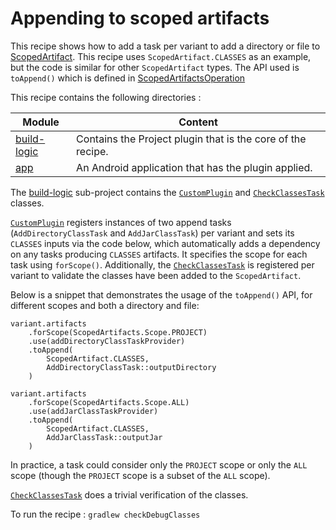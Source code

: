 # Appending to scoped artifacts

This recipe shows how to add a task per variant to add a directory or file to [ScopedArtifact](https://developer.android.com/reference/tools/gradle-api/current/com/android/build/api/artifact/ScopedArtifact).
This recipe uses `ScopedArtifact.CLASSES` as an example, but the code is similar for other
`ScopedArtifact` types. The API used is `toAppend()` which is defined in [ScopedArtifactsOperation](https://developer.android.com/reference/tools/gradle-api/current/com/android/build/api/variant/ScopedArtifactsOperation)

This recipe contains the following directories :

| Module                     | Content                                                     |
|----------------------------|-------------------------------------------------------------|
| [build-logic](build-logic) | Contains the Project plugin that is the core of the recipe. |
| [app](app)                 | An Android application that has the plugin applied.         |

The [build-logic](build-logic) sub-project contains the [`CustomPlugin`](build-logic/plugins/src/main/kotlin/CustomPlugin.kt) and [`CheckClassesTask`](build-logic/plugins/src/main/kotlin/CheckClassesTask.kt) classes.

[`CustomPlugin`](build-logic/plugins/src/main/kotlin/CustomPlugin.kt) registers instances of two append tasks (`AddDirectoryClassTask` and `AddJarClassTask`) per
variant and sets its `CLASSES` inputs via the code below, which automatically adds a dependency on any tasks producing
`CLASSES` artifacts. It specifies the scope for each task using `forScope()`. Additionally, the
[`CheckClassesTask`](build-logic/plugins/src/main/kotlin/CheckClassesTask.kt) is registered per variant to validate the classes have been added to the `ScopedArtifact`.

Below is a snippet that demonstrates the usage of the `toAppend()` API, for different scopes and both a directory and
file:

```
variant.artifacts
    .forScope(ScopedArtifacts.Scope.PROJECT)
    .use(addDirectoryClassTaskProvider)
    .toAppend(
        ScopedArtifact.CLASSES,
        AddDirectoryClassTask::outputDirectory
    )

variant.artifacts
    .forScope(ScopedArtifacts.Scope.ALL)
    .use(addJarClassTaskProvider)
    .toAppend(
        ScopedArtifact.CLASSES,
        AddJarClassTask::outputJar
    )
```

In practice, a task could consider only the `PROJECT` scope or only the `ALL` scope (though
the `PROJECT` scope is a subset of the `ALL` scope).

[`CheckClassesTask`](build-logic/plugins/src/main/kotlin/CheckClassesTask.kt) does a trivial verification of the classes.

To run the recipe : `gradlew checkDebugClasses`
